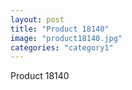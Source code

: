 ```yaml
---
layout: post
title: "Product 18140"
image: "product18140.jpg"
categories: "category1"
---
```

Product 18140
